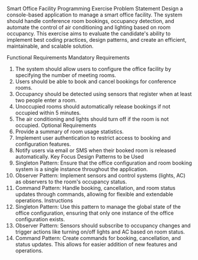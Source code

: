 Smart Office Facility Programming Exercise
Problem Statement
Design a console-based application to manage a smart office facility. The system should handle conference room bookings, occupancy
detection, and automate the control of air conditioning and lighting based on room occupancy. This exercise aims to evaluate the
candidate's ability to implement best coding practices, design patterns, and create an efficient, maintainable, and scalable solution.

Functional Requirements
Mandatory Requirements
1. The system should allow users to configure the office facility by specifying the number of meeting rooms.
2. Users should be able to book and cancel bookings for conference rooms.
3. Occupancy should be detected using sensors that register when at least two people enter a room.
4. Unoccupied rooms should automatically release bookings if not occupied within 5 minutes.
5. The air conditioning and lights should turn off if the room is not occupied.
Optional Requirements
1. Provide a summary of room usage statistics.
2. Implement user authentication to restrict access to booking and configuration features.
3. Notify users via email or SMS when their booked room is released automatically.
Key Focus
Design Patterns to be Used
1. Singleton Pattern: Ensure that the office configuration and room booking system is a single instance throughout the application.
2. Observer Pattern: Implement sensors and control systems (lights, AC) as observers to the room's occupancy status.
3. Command Pattern: Handle booking, cancellation, and room status updates through commands, allowing for flexible and extendable
operations.
Instructions
1. Singleton Pattern: Use this pattern to manage the global state of the office configuration, ensuring that only one instance of the office
configuration exists.
2. Observer Pattern: Sensors should subscribe to occupancy changes and trigger actions like turning on/off lights and AC based on room
status.
3. Command Pattern: Create commands for booking, cancellation, and status updates. This allows for easier addition of new features and
operations.
